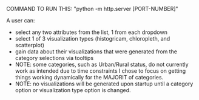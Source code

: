 COMMAND TO RUN THIS: "python -m http.server [PORT-NUMBER]"

A user can:
- select any two attributes from the list, 1 from each dropdown
- select 1 of 3 visualization types (histogricam, chloropleth, and scatterplot)
- gain data about their visualizations that were generated from the category selections via tooltips
- NOTE: some categories, such as Urban/Rural status, do not currently work as intended due to time constraints I chose to focus on getting things working dynamically for the MAJORIT of categories.
- NOTE: no visualizations will be generated upon startup until a category option or visualization type option is changed. 
  
